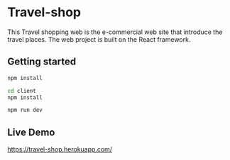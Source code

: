 # Travel-shop

This Travel shopping web is the e-commercial web site that introduce the travel places.
The web project is built on the React framework.

## Getting started

```bash
npm install

cd client
npm install

npm run dev
```

## Live Demo

https://travel-shop.herokuapp.com/
